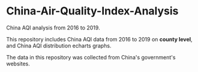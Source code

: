 # China-Air-Quality-Index-Analysis
China AQI analysis from 2016 to 2019.

This repository includes China AQI data from 2016 to 2019 on **county level**, and China AQI distribution echarts graphs.

The data in this repository was collected from China's government's websites.
